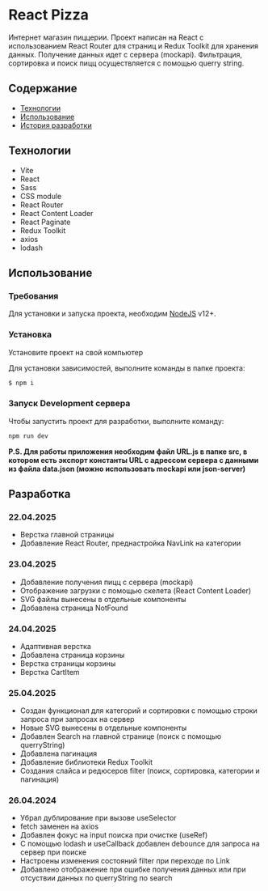 # React Pizza

Интернет магазин пиццерии. Проект написан на React с использованием React Router для страниц и Redux Toolkit для хранения данных. Получение данных идет с сервера (mockapi). Фильтрация, сортировка и поиск пицц осуществляется с помощью querry string.

## Содержание

- [Технологии](#технологии)
- [Использование](#использование)
- [История разработки](#разработка)

## Технологии

- Vite
- React
- Sass
- CSS module
- React Router
- React Content Loader
- React Paginate
- Redux Toolkit
- axios
- lodash

## Использование

### Требования

Для установки и запуска проекта, необходим [NodeJS](https://nodejs.org/) v12+.

### Установка

Установите проект на свой компьютер

Для установки зависимостей, выполните команды в папке проекта:

```sh
$ npm i
```

### Запуск Development сервера

Чтобы запустить проект для разработки, выполните команду:

```sh
npm run dev
```

**P.S. Для работы приложения необходим файл URL.js в папке src, в котором есть экспорт константы URL с адрессом сервера с данными из файла data.json (можно использовать mockapi или json-server)**

## Разработка

### 22.04.2025

- Верстка главной страницы
- Добавление React Router, преднастройка NavLink на категории

### 23.04.2025

- Добавление получения пицц с сервера (mockapi)
- Отображение загрузки с помощью скелета (React Content Loader)
- SVG файлы вынесены в отдельные компоненты
- Добавлена страница NotFound

### 24.04.2025

- Адаптивная верстка
- Добавлена страница корзины
- Верстка страницы корзины
- Верстка CartItem

### 25.04.2025

- Создан функционал для категорий и сортировки с помощью строки запроса при запросах на сервер
- Новые SVG вынесены в отдельные компоненты
- Добавлен Search на главной странице (поиск с помощью querryString)
- Добавлена пагинация
- Добавление библиотеки Redux Toolkit
- Создания слайса и редюсеров filter (поиск, сортировка, категории и пагинация)

### 26.04.2024

- Убрал дублирование при вызове useSelector
- fetch заменен на axios
- Добавлен фокус на input поиска при очистке (useRef)
- С помощью lodash и useCallback добавлен debounce для запроса на сервер при поиске
- Настроены изменения состояний filter при переходе по Link
- Добавлено отображение при ошибке получения данных или при отсуствии данных по querryString по search
